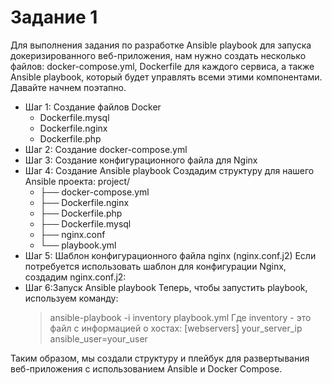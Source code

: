 # Задание 1
 Для выполнения задания по разработке Ansible playbook для запуска докеризированного веб-приложения, нам нужно создать несколько файлов: docker-compose.yml, Dockerfile для каждого сервиса, а также Ansible playbook, который будет управлять всеми этими компонентами. Давайте начнем поэтапно.
 - Шаг 1: Создание файлов Docker
   - Dockerfile.mysql
   - Dockerfile.nginx
   - Dockerfile.php
- Шаг 2: Создание docker-compose.yml
- Шаг 3: Создание конфигурационного файла для Nginx
- Шаг 4: Создание Ansible playbook
Создадим структуру для нашего Ansible проекта:
 project/
  - ├── docker-compose.yml
  - ├── Dockerfile.nginx
  - ├── Dockerfile.php
  - ├── Dockerfile.mysql
  - ├── nginx.conf
  - └── playbook.yml
- Шаг 5: Шаблон конфигурационного файла nginx (nginx.conf.j2)
Если потребуется использовать шаблон для конфигурации Nginx, создадим nginx.conf.j2:
- Шаг 6:Запуск Ansible playbook
Теперь, чтобы запустить playbook, используем команду:
   > ansible-playbook -i inventory playbook.yml
Где inventory - это файл с информацией о хостах:
    > [webservers]
    > your_server_ip ansible_user=your_user

Таким образом, мы создали структуру и плейбук для развертывания веб-приложения с использованием Ansible и Docker Compose.
